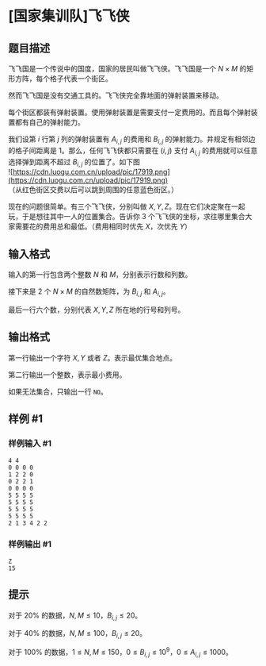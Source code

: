 # [国家集训队]飞飞侠

## 题目描述

飞飞国是一个传说中的国度，国家的居民叫做飞飞侠。飞飞国是一个 $N\times M$ 的矩形方阵，每个格子代表一个街区。

然而飞飞国是没有交通工具的。飞飞侠完全靠地面的弹射装置来移动。  

每个街区都装有弹射装置。使用弹射装置是需要支付一定费用的。而且每个弹射装置都有自己的弹射能力。  

我们设第 $i$ 行第 $j$ 列的弹射装置有 $A_{i,j}$ 的费用和 $B_{i,j}$ 的弹射能力。并规定有相邻边的格子间距离是 $1$。那么，任何飞飞侠都只需要在 $(i,j)$ 支付 $A_{i,j}$ 的费用就可以任意选择弹到距离不超过 $B_{i,j}$ 的位置了。如下图  
![https://cdn.luogu.com.cn/upload/pic/17919.png](https://cdn.luogu.com.cn/upload/pic/17919.png)  
（从红色街区交费以后可以跳到周围的任意蓝色街区。）  

现在的问题很简单。有三个飞飞侠，分别叫做 $X, Y, Z$。现在它们决定聚在一起玩，于是想往其中一人的位置集合。告诉你 $3$ 个飞飞侠的坐标，求往哪里集合大家需要花的费用总和最低。（费用相同时优先 $X$，次优先 $Y$）

## 输入格式

输入的第一行包含两个整数 $N$ 和 $M$，分别表示行数和列数。

接下来是 $2$ 个 $N\times M$ 的自然数矩阵，为 $B_{i,j}$ 和 $A_{i,j}$。

最后一行六个数，分别代表 $X, Y, Z$ 所在地的行号和列号。

## 输出格式

第一行输出一个字符 $X, Y$ 或者 $Z$。表示最优集合地点。

第二行输出一个整数，表示最小费用。

如果无法集合，只输出一行 `NO`。  

## 样例 #1

### 样例输入 #1
```
4 4
0 0 0 0
1 2 2 0
0 2 2 1
0 0 0 0
5 5 5 5
5 5 5 5
5 5 5 5
5 5 5 5
2 1 3 4 2 2
```

### 样例输出 #1

```
Z
15
```

## 提示

对于 $20\%$ 的数据，$N, M\leq 10$，$B_{i,j}\leq 20$。 

对于 $40\%$ 的数据，$N, M \leq 100$，$B_{i,j}\leq 20$。

对于 $100\%$ 的数据，$1\leq N, M\leq 150$，$0\leq B_{i, j}\leq 10^9$，$0\leq A_{i, j}\leq 1000$。  
